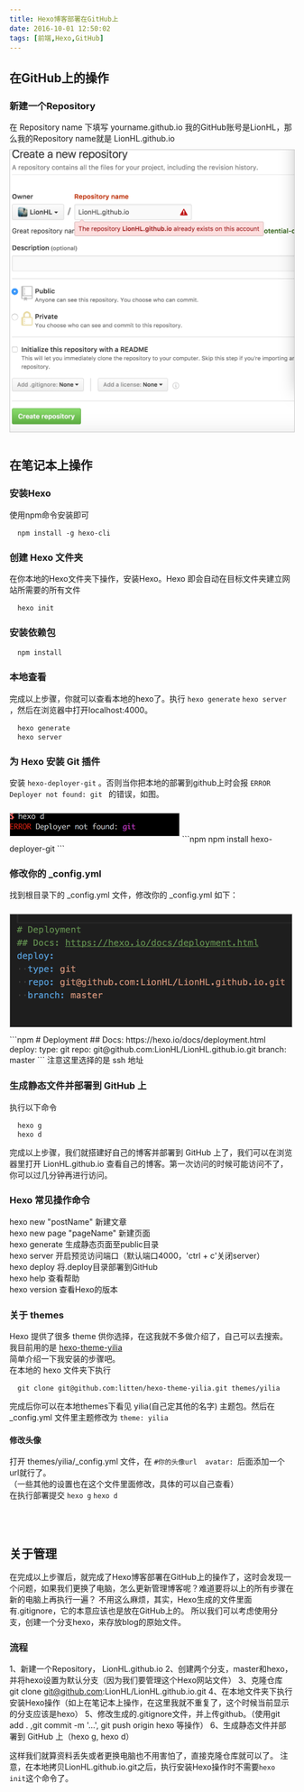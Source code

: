 ```yaml
---
title: Hexo博客部署在GitHub上
date: 2016-10-01 12:50:02
tags: [前端,Hexo,GitHub]
---
```


## 在GitHub上的操作
### 新建一个Repository
在 Repository name 下填写 yourname.github.io
我的GitHub账号是LionHL，那么我的Repository name就是 LionHL.github.io
<img src='/./images/img01.png' width='600' height='500' style='border: 1px solid #ccc;margin: 10px 0;'/>

## 在笔记本上操作
### 安装Hexo
使用npm命令安装即可

```npm
  npm install -g hexo-cli
```
<!--more--> 
### 创建 Hexo 文件夹
在你本地的Hexo文件夹下操作，安装Hexo。Hexo 即会自动在目标文件夹建立网站所需要的所有文件

```npm
  hexo init
```

### 安装依赖包

```npm
  npm install
```

### 本地查看
完成以上步骤，你就可以查看本地的hexo了。执行 `hexo generate`  `hexo server` ，然后在浏览器中打开localhost:4000。

```npm
  hexo generate
  hexo server
```

### 为 Hexo 安装 Git 插件
安装 `hexo-deployer-git` 。否则当你把本地的部署到github上时会报 `ERROR Deployer not found: git ` 的错误，如图。

<img src='/./images/img02.png' width='300' height='40' style='border: 1px solid #ccc;margin: 10px 0;'/>
```npm 
  npm install hexo-deployer-git
```

### 修改你的 _config.yml 
找到根目录下的 _config.yml 文件，修改你的 _config.yml 如下：

<img src='/./images/img03.png' width='500' height='200'  style='border: 1px solid #ccc;margin: 10px 0;'/>
```npm
  # Deployment
  ## Docs: https://hexo.io/docs/deployment.html
  deploy:
    type: git
    repo: git@github.com:LionHL/LionHL.github.io.git
    branch: master
```
注意这里选择的是 ssh 地址   
   
### 生成静态文件并部署到 GitHub 上
执行以下命令

```npm 
  hexo g
  hexo d
```
完成以上步骤，我们就搭建好自己的博客并部署到 GitHub 上了，我们可以在浏览器里打开 LionHL.github.io 查看自己的博客。第一次访问的时候可能访问不了，你可以过几分钟再进行访问。


### Hexo 常见操作命令
hexo new "postName" 新建文章   
hexo new page "pageName" 新建页面   
hexo generate 生成静态页面至public目录   
hexo server 开启预览访问端口（默认端口4000，'ctrl + c'关闭server）   
hexo deploy 将.deploy目录部署到GitHub   
hexo help   查看帮助   
hexo version  查看Hexo的版本


### 关于 themes
Hexo 提供了很多 theme 供你选择，在这我就不多做介绍了，自己可以去搜索。   
我目前用的是 <a href='https://github.com/litten/hexo-theme-yilia' target='_blank'>hexo-theme-yilia</a>   
简单介绍一下我安装的步骤吧。   
在本地的 hexo 文件夹下执行

```npm 
  git clone git@github.com:litten/hexo-theme-yilia.git themes/yilia
```
完成后你可以在本地themes下看见 yilia(自己定其他的名字) 主题包。然后在 _config.yml 文件里主题修改为 `theme: yilia`
#### 修改头像
打开 themes/yilia/_config.yml 文件，在 `#你的头像url  avatar: `后面添加一个url就行了。   
（一些其他的设置也在这个文件里面修改，具体的可以自己查看）  
在执行部署提交 `hexo g` `hexo d`
   
<br><br>
## 关于管理
在完成以上步骤后，就完成了Hexo博客部署在GitHub上的操作了，这时会发现一个问题，如果我们更换了电脑，怎么更新管理博客呢？难道要将以上的所有步骤在新的电脑上再执行一遍？
不用这么麻烦，其实，Hexo生成的文件里面有.gitignore，它的本意应该也是放在GitHub上的。
所以我们可以考虑使用分支，创建一个分支hexo，来存放blog的原始文件。

### 流程
1、新建一个Repository， LionHL.github.io
2、创建两个分支，master和hexo，并将hexo设置为默认分支（因为我们要管理这个Hexo网站文件）
3、克隆仓库 git clone git@github.com:LionHL/LionHL.github.io.git
4、在本地文件夹下执行安装Hexo操作（如上在笔记本上操作，在这里我就不重复了，这个时候当前显示的分支应该是hexo）
5、修改生成的.gitignore文件，并上传github。（使用git add . ,git commit -m '...', git push origin hexo 等操作）
6、生成静态文件并部署到 GitHub 上（hexo g, hexo d）

这样我们就算资料丢失或者更换电脑也不用害怕了，直接克隆仓库就可以了。
注意，在本地拷贝LionHL.github.io.git之后，执行安装Hexo操作时不需要`hexo init`这个命令了。
